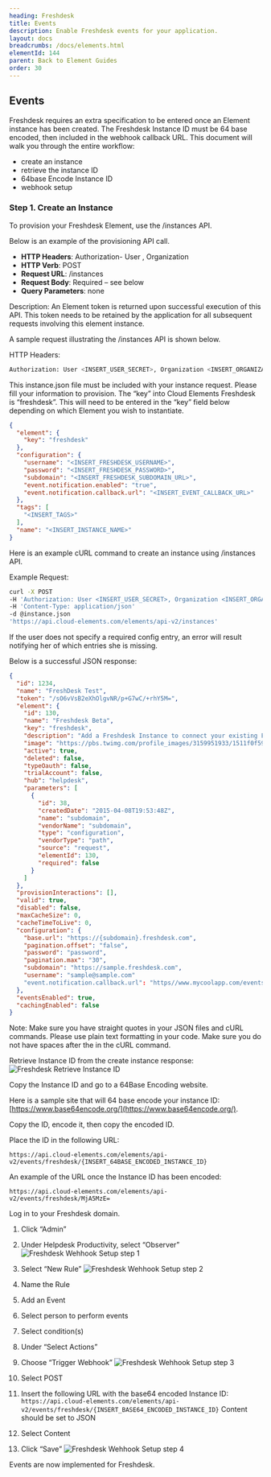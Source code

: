```yaml
---
heading: Freshdesk
title: Events
description: Enable Freshdesk events for your application.
layout: docs
breadcrumbs: /docs/elements.html
elementId: 144
parent: Back to Element Guides
order: 30
---
```


## Events

Freshdesk requires an extra specification to be entered once an Element instance has been created. The Freshdesk Instance ID must be 64 base encoded, then included in the webhook callback URL. This document will walk you through the entire workflow:

* create an instance
* retrieve the instance ID
* 64base Encode Instance ID
* webhook setup

### Step 1. Create an Instance

To provision your Freshdesk Element, use the /instances API.

Below is an example of the provisioning API call.

* __HTTP Headers__: Authorization- User <user secret>, Organization <organization secret>
* __HTTP Verb__: POST
* __Request URL__: /instances
* __Request Body__: Required – see below
* __Query Parameters__: none

Description: An Element token is returned upon successful execution of this API. This token needs to be retained by the application for all subsequent requests involving this element instance.

A sample request illustrating the /instances API is shown below.

HTTP Headers:

```bash
Authorization: User <INSERT_USER_SECRET>, Organization <INSERT_ORGANIZATION_SECRET>

```
This instance.json file must be included with your instance request.  Please fill your information to provision.  The “key” into Cloud Elements Freshdesk is “freshdesk”.  This will need to be entered in the “key” field below depending on which Element you wish to instantiate.

```JSON
{
  "element": {
    "key": "freshdesk"
  },
  "configuration": {
    "username": "<INSERT_FRESHDESK_USERNAME>",
    "password": "<INSERT_FRESHDESK_PASSWORD>",
    "subdomain": "<INSERT_FRESHDESK_SUBDOMAIN_URL>",
    "event.notification.enabled": "true",
    "event.notification.callback.url": "<INSERT_EVENT_CALLBACK_URL>"
  },
  "tags": [
    "<INSERT_TAGS>"
  ],
  "name": "<INSERT_INSTANCE_NAME>"
}
```

Here is an example cURL command to create an instance using /instances API.

Example Request:

```bash
curl -X POST
-H 'Authorization: User <INSERT_USER_SECRET>, Organization <INSERT_ORGANIZATION_SECRET>'
-H 'Content-Type: application/json'
-d @instance.json
'https://api.cloud-elements.com/elements/api-v2/instances'
```

If the user does not specify a required config entry, an error will result notifying her of which entries she is missing.

Below is a successful JSON response:

```JSON
{
  "id": 1234,
  "name": "FreshDesk Test",
  "token": "/sO6vVsB2eXhOlgvNR/p+G7wC/+rhY5M=",
  "element": {
    "id": 130,
    "name": "Freshdesk Beta",
    "key": "freshdesk",
    "description": "Add a Freshdesk Instance to connect your existing Freshdesk account to the Help Desk Hub, allowing you to manage your incidents, priorities, statuses, users, etc. across multiple Help Desk Elements. You will need your Freshdesk account information to add an instance.",
    "image": "https://pbs.twimg.com/profile_images/3159951933/1511f0f59e3f239a8ef707b1db3a42e3.png",
    "active": true,
    "deleted": false,
    "typeOauth": false,
    "trialAccount": false,
    "hub": "helpdesk",
    "parameters": [
      {
        "id": 38,
        "createdDate": "2015-04-08T19:53:48Z",
        "name": "subdomain",
        "vendorName": "subdomain",
        "type": "configuration",
        "vendorType": "path",
        "source": "request",
        "elementId": 130,
        "required": false
      }
    ]
  },
  "provisionInteractions": [],
  "valid": true,
  "disabled": false,
  "maxCacheSize": 0,
  "cacheTimeToLive": 0,
  "configuration": {
    "base.url": "https://{subdomain}.freshdesk.com",
    "pagination.offset": "false",
    "password": "password",
    "pagination.max": "30",
    "subdomain": "https://sample.freshdesk.com",
    "username": "sample@sample.com"
    "event.notification.callback.url": "https//www.mycoolapp.com/events"
  },
  "eventsEnabled": true,
  "cachingEnabled": false
}
```

Note:  Make sure you have straight quotes in your JSON files and cURL commands.  Please use plain text formatting in your code.  Make sure you do not have spaces after the in the cURL command.

Retrieve Instance ID from the create instance response:
![Freshdesk Retrieve Instance ID](http://cloud-elements.com/wp-content/uploads/2015/08/FreshdeskWebHookID.png)

Copy the Instance ID and go to a 64Base Encoding website.

Here is a sample site that will 64 base encode your instance ID: [https://www.base64encode.org/](https://www.base64encode.org/).

Copy the ID, encode it, then copy the encoded ID.

Place the ID in the following URL:

`https://api.cloud-elements.com/elements/api-v2/events/freshdesk/{INSERT_64BASE_ENCODED_INSTANCE_ID}`

An example of the URL once the Instance ID has been encoded:

`https://api.cloud-elements.com/elements/api-v2/events/freshdesk/MjA5MzE=`

Log in to your Freshdesk domain.

1. Click “Admin”

2. Under Helpdesk Productivity, select “Observer”
![Freshdesk Wehhook Setup step 1](http://cloud-elements.com/wp-content/uploads/2015/08/FreshdeskWebHook1.png)


3. Select “New Rule”
![Freshdesk Wehhook Setup step 2](http://cloud-elements.com/wp-content/uploads/2015/08/FreshdeskWebHook2.png)

4. Name the Rule

5. Add an Event

6. Select person to perform events

7. Select condition(s)

8. Under “Select Actions”

9. Choose “Trigger Webhook”
![Freshdesk Wehhook Setup step 3](http://cloud-elements.com/wp-content/uploads/2015/08/FreshdeskWebHook3.png)

10. Select POST

11. Insert the following URL with the base64 encoded Instance ID: `https://api.cloud-elements.com/elements/api-v2/events/freshdesk/{INSERT_BASE64_ENCODED_INSTANCE_ID}` Content should be set to JSON

12. Select Content

13. Click “Save”
![Freshdesk Wehhook Setup step 4](http://cloud-elements.com/wp-content/uploads/2015/08/FreshdeskWebHook4.png)

Events are now implemented for Freshdesk.
